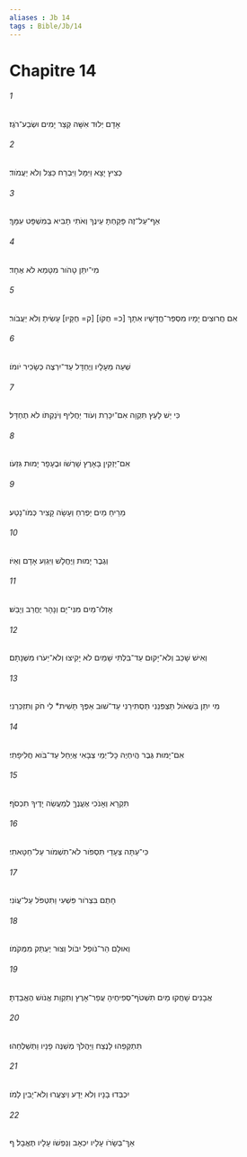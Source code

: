 ```yaml
---
aliases : Jb 14
tags : Bible/Jb/14
---
```


# Chapitre 14

###### 1
אָדָם יְלוּד אִשָּׁה קְצַר יָמִים וּשְׂבַע־רֹגֶז׃
###### 2
כְּצִיץ יָצָא וַיִּמָּל וַיִּבְרַח כַּצֵּל וְלֹא יַעֲמֹוד׃
###### 3
אַף־עַל־זֶה פָּקַחְתָּ עֵינֶךָ וְאֹתִי תָבִיא בְמִשְׁפָּט עִמָּךְ׃
###### 4
מִי־יִתֵּן טָהֹור מִטָּמֵא לֹא אֶחָד׃
###### 5
אִם חֲרוּצִים יָמָיו מִסְפַּר־חֳדָשָׁיו אִתָּךְ [כ= חֻקֹּו] [ק= חֻקָּיו] עָשִׂיתָ וְלֹא יַעֲבֹור׃
###### 6
שְׁעֵה מֵעָלָיו וְיֶחְדָּל עַד־יִרְצֶה כְּשָׂכִיר יֹומֹו׃
###### 7
כִּי יֵשׁ לָעֵץ תִּקְוָה אִם־יִכָּרֵת וְעֹוד יַחֲלִיף וְיֹנַקְתֹּו לֹא תֶחְדָּל׃
###### 8
אִם־יַזְקִין בָּאָרֶץ שָׁרְשֹׁו וּבֶעָפָר יָמוּת גִּזְעֹו׃
###### 9
מֵרֵיחַ מַיִם יַפְרִחַ וְעָשָׂה קָצִיר כְּמֹו־נָטַע׃
###### 10
וְגֶבֶר יָמוּת וַיֶּחֱלָשׁ וַיִּגְוַע אָדָם וְאַיֹּו׃
###### 11
אָזְלוּ־מַיִם מִנִּי־יָם וְנָהָר יֶחֱרַב וְיָבֵשׁ׃
###### 12
וְאִישׁ שָׁכַב וְלֹא־יָקוּם עַד־בִּלְתִּי שָׁמַיִם לֹא יָקִיצוּ וְלֹא־יֵעֹרוּ מִשְּׁנָתָם׃
###### 13
מִי יִתֵּן בִּשְׁאֹול תַּצְפִּנֵנִי תַּסְתִּירֵנִי עַד־שׁוּב אַפֶּךָ תָּשִׁית* לִי חֹק וְתִזְכְּרֵנִי׃
###### 14
אִם־יָמוּת גֶּבֶר הֲיִחְיֶה כָּל־יְמֵי צְבָאִי אֲיַחֵל עַד־בֹּוא חֲלִיפָתִי׃
###### 15
תִּקְרָא וְאָנֹכִי אֶעֱנֶךָּ לְמַעֲשֵׂה יָדֶיךָ תִכְסֹף׃
###### 16
כִּי־עַתָּה צְעָדַי תִּסְפֹּור לֹא־תִשְׁמֹור עַל־חַטָּאתִי׃
###### 17
חָתֻם בִּצְרֹור פִּשְׁעִי וַתִּטְפֹּל עַל־עֲוֹנִי׃
###### 18
וְאוּלָם הַר־נֹופֵל יִבֹּול וְצוּר יֶעְתַּק מִמְּקֹמֹו׃
###### 19
אֲבָנִים שָׁחֲקוּ מַיִם תִּשְׁטֹף־סְפִיחֶיהָ עֲפַר־אָרֶץ וְתִקְוַת אֱנֹושׁ הֶאֱבַדְתָּ׃
###### 20
תִּתְקְפֵהוּ לָנֶצַח וַיַּהֲלֹךְ מְשַׁנֶּה פָנָיו וַתְּשַׁלְּחֵהוּ׃
###### 21
יִכְבְּדוּ בָנָיו וְלֹא יֵדָע וְיִצְעֲרוּ וְלֹא־יָבִין לָמֹו׃
###### 22
אַךְ־בְּשָׂרֹו עָלָיו יִכְאָב וְנַפְשֹׁו עָלָיו תֶּאֱבָל׃ ף
